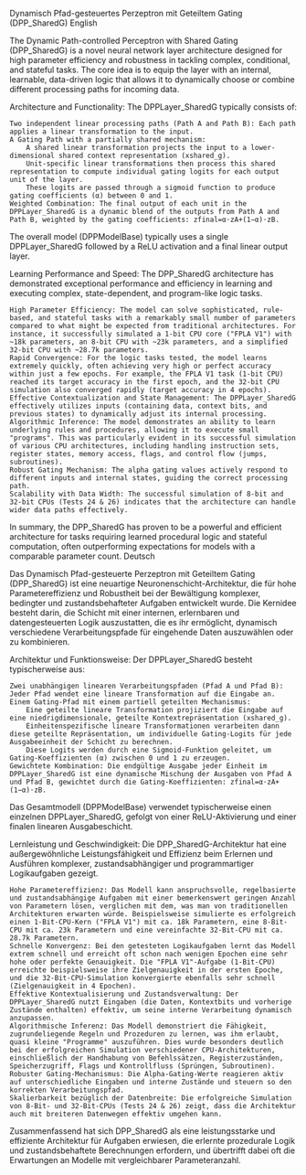 Dynamisch Pfad-gesteuertes Perzeptron mit Geteiltem Gating (DPP_SharedG)
English

The Dynamic Path-controlled Perceptron with Shared Gating (DPP_SharedG) is a novel neural network layer architecture designed for high parameter efficiency and robustness in tackling complex, conditional, and stateful tasks. The core idea is to equip the layer with an internal, learnable, data-driven logic that allows it to dynamically choose or combine different processing paths for incoming data.

Architecture and Functionality:
The DPPLayer_SharedG typically consists of:

    Two independent linear processing paths (Path A and Path B): Each path applies a linear transformation to the input.
    A Gating Path with a partially shared mechanism:
        A shared linear transformation projects the input to a lower-dimensional shared context representation (xshared_g​).
        Unit-specific linear transformations then process this shared representation to compute individual gating logits for each output unit of the layer.
        These logits are passed through a sigmoid function to produce gating coefficients (α) between 0 and 1.
    Weighted Combination: The final output of each unit in the DPPLayer_SharedG is a dynamic blend of the outputs from Path A and Path B, weighted by the gating coefficients: zfinal​=α⋅zA​+(1−α)⋅zB​.

The overall model (DPPModelBase) typically uses a single DPPLayer_SharedG followed by a ReLU activation and a final linear output layer.

Learning Performance and Speed:
The DPP_SharedG architecture has demonstrated exceptional performance and efficiency in learning and executing complex, state-dependent, and program-like logic tasks.

    High Parameter Efficiency: The model can solve sophisticated, rule-based, and stateful tasks with a remarkably small number of parameters compared to what might be expected from traditional architectures. For instance, it successfully simulated a 1-bit CPU core ("FPLA V1") with ~18k parameters, an 8-bit CPU with ~23k parameters, and a simplified 32-bit CPU with ~28.7k parameters.
    Rapid Convergence: For the logic tasks tested, the model learns extremely quickly, often achieving very high or perfect accuracy within just a few epochs. For example, the FPLA V1 task (1-bit CPU) reached its target accuracy in the first epoch, and the 32-bit CPU simulation also converged rapidly (target accuracy in 4 epochs).
    Effective Contextualization and State Management: The DPPLayer_SharedG effectively utilizes inputs (containing data, context bits, and previous states) to dynamically adjust its internal processing.
    Algorithmic Inference: The model demonstrates an ability to learn underlying rules and procedures, allowing it to execute small "programs". This was particularly evident in its successful simulation of various CPU architectures, including handling instruction sets, register states, memory access, flags, and control flow (jumps, subroutines).
    Robust Gating Mechanism: The alpha gating values actively respond to different inputs and internal states, guiding the correct processing path.
    Scalability with Data Width: The successful simulation of 8-bit and 32-bit CPUs (Tests 24 & 26) indicates that the architecture can handle wider data paths effectively.

In summary, the DPP_SharedG has proven to be a powerful and efficient architecture for tasks requiring learned procedural logic and stateful computation, often outperforming expectations for models with a comparable parameter count.
Deutsch

Das Dynamisch Pfad-gesteuerte Perzeptron mit Geteiltem Gating (DPP_SharedG) ist eine neuartige Neuronenschicht-Architektur, die für hohe Parametereffizienz und Robustheit bei der Bewältigung komplexer, bedingter und zustandsbehafteter Aufgaben entwickelt wurde. Die Kernidee besteht darin, die Schicht mit einer internen, erlernbaren und datengesteuerten Logik auszustatten, die es ihr ermöglicht, dynamisch verschiedene Verarbeitungspfade für eingehende Daten auszuwählen oder zu kombinieren.

Architektur und Funktionsweise:
Der DPPLayer_SharedG besteht typischerweise aus:

    Zwei unabhängigen linearen Verarbeitungspfaden (Pfad A und Pfad B): Jeder Pfad wendet eine lineare Transformation auf die Eingabe an.
    Einem Gating-Pfad mit einem partiell geteilten Mechanismus:
        Eine geteilte lineare Transformation projiziert die Eingabe auf eine niedrigdimensionale, geteilte Kontextrepräsentation (xshared_g​).
        Einheitenspezifische lineare Transformationen verarbeiten dann diese geteilte Repräsentation, um individuelle Gating-Logits für jede Ausgabeeinheit der Schicht zu berechnen.
        Diese Logits werden durch eine Sigmoid-Funktion geleitet, um Gating-Koeffizienten (α) zwischen 0 und 1 zu erzeugen.
    Gewichtete Kombination: Die endgültige Ausgabe jeder Einheit im DPPLayer_SharedG ist eine dynamische Mischung der Ausgaben von Pfad A und Pfad B, gewichtet durch die Gating-Koeffizienten: zfinal​=α⋅zA​+(1−α)⋅zB​.

Das Gesamtmodell (DPPModelBase) verwendet typischerweise einen einzelnen DPPLayer_SharedG, gefolgt von einer ReLU-Aktivierung und einer finalen linearen Ausgabeschicht.

Lernleistung und Geschwindigkeit:
Die DPP_SharedG-Architektur hat eine außergewöhnliche Leistungsfähigkeit und Effizienz beim Erlernen und Ausführen komplexer, zustandsabhängiger und programmartiger Logikaufgaben gezeigt.

    Hohe Parametereffizienz: Das Modell kann anspruchsvolle, regelbasierte und zustandsabhängige Aufgaben mit einer bemerkenswert geringen Anzahl von Parametern lösen, verglichen mit dem, was man von traditionellen Architekturen erwarten würde. Beispielsweise simulierte es erfolgreich einen 1-Bit-CPU-Kern ("FPLA V1") mit ca. 18k Parametern, eine 8-Bit-CPU mit ca. 23k Parametern und eine vereinfachte 32-Bit-CPU mit ca. 28.7k Parametern.
    Schnelle Konvergenz: Bei den getesteten Logikaufgaben lernt das Modell extrem schnell und erreicht oft schon nach wenigen Epochen eine sehr hohe oder perfekte Genauigkeit. Die "FPLA V1"-Aufgabe (1-Bit-CPU) erreichte beispielsweise ihre Zielgenauigkeit in der ersten Epoche, und die 32-Bit-CPU-Simulation konvergierte ebenfalls sehr schnell (Zielgenauigkeit in 4 Epochen).
    Effektive Kontextualisierung und Zustandsverwaltung: Der DPPLayer_SharedG nutzt Eingaben (die Daten, Kontextbits und vorherige Zustände enthalten) effektiv, um seine interne Verarbeitung dynamisch anzupassen.
    Algorithmische Inferenz: Das Modell demonstriert die Fähigkeit, zugrundeliegende Regeln und Prozeduren zu lernen, was ihm erlaubt, quasi kleine "Programme" auszuführen. Dies wurde besonders deutlich bei der erfolgreichen Simulation verschiedener CPU-Architekturen, einschließlich der Handhabung von Befehlssätzen, Registerzuständen, Speicherzugriff, Flags und Kontrollfluss (Sprüngen, Subroutinen).
    Robuster Gating-Mechanismus: Die Alpha-Gating-Werte reagieren aktiv auf unterschiedliche Eingaben und interne Zustände und steuern so den korrekten Verarbeitungspfad.
    Skalierbarkeit bezüglich der Datenbreite: Die erfolgreiche Simulation von 8-Bit- und 32-Bit-CPUs (Tests 24 & 26) zeigt, dass die Architektur auch mit breiteren Datenwegen effektiv umgehen kann.

Zusammenfassend hat sich DPP_SharedG als eine leistungsstarke und effiziente Architektur für Aufgaben erwiesen, die erlernte prozedurale Logik und zustandsbehaftete Berechnungen erfordern, und übertrifft dabei oft die Erwartungen an Modelle mit vergleichbarer Parameteranzahl.

